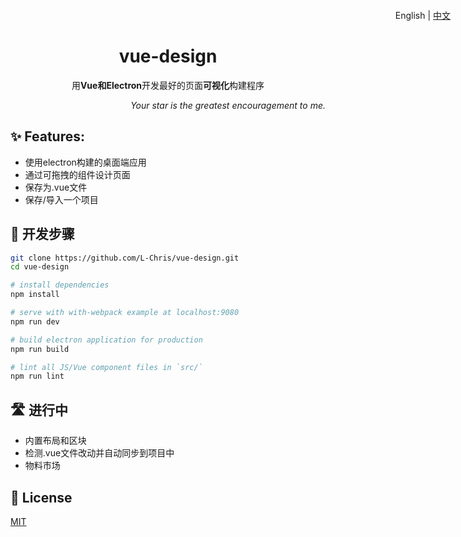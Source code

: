 <h1 align="center">
  vue-design
</h1>
<p align="right" style="position:absolute;top:16px;right:28px;">
  English | <a href="https://github.com/L-Chris/vue-design/blob/master/README.zh-CN.md">中文</a>
</p>
<p align="center">用<strong>Vue和Electron</strong>开发最好的页面<strong>可视化</strong>构建程序</p>
<p align="right"><em>Your star is the greatest encouragement to me.</em></p>

## ✨ Features:

- 使用electron构建的桌面端应用
- 通过可拖拽的组件设计页面
- 保存为.vue文件
- 保存/导入一个项目

## 🔧 开发步骤

``` bash
git clone https://github.com/L-Chris/vue-design.git
cd vue-design

# install dependencies
npm install

# serve with with-webpack example at localhost:9080
npm run dev

# build electron application for production
npm run build

# lint all JS/Vue component files in `src/`
npm run lint
```

## 🛣 进行中
- 内置布局和区块
- 检测.vue文件改动并自动同步到项目中
- 物料市场

## 🥂 License

[MIT](http://opensource.org/licenses/MIT)